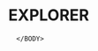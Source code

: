 # EXPLORER
<HTML>
  <head>
    <title> A THRIVING VILLAGE : JAMUHAI</title>
  </head>
      <BODY>
        
      </BODY>
</HTML>
